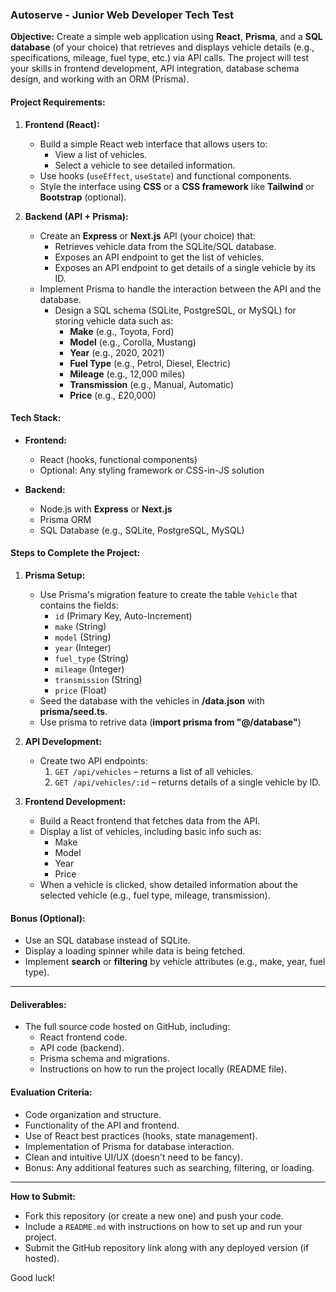 ### Autoserve - Junior Web Developer Tech Test

**Objective:**
Create a simple web application using **React**, **Prisma**, and a **SQL database** (of your choice) that retrieves and displays vehicle details (e.g., specifications, mileage, fuel type, etc.) via API calls. The project will test your skills in frontend development, API integration, database schema design, and working with an ORM (Prisma).

#### **Project Requirements:**

1. **Frontend (React):**

   - Build a simple React web interface that allows users to:
     - View a list of vehicles.
     - Select a vehicle to see detailed information.
   - Use hooks (`useEffect`, `useState`) and functional components.
   - Style the interface using **CSS** or a **CSS framework** like **Tailwind** or **Bootstrap** (optional).

2. **Backend (API + Prisma):**

   - Create an **Express** or **Next.js** API (your choice) that:
     - Retrieves vehicle data from the SQLite/SQL database.
     - Exposes an API endpoint to get the list of vehicles.
     - Exposes an API endpoint to get details of a single vehicle by its ID.
   - Implement Prisma to handle the interaction between the API and the database.
     - Design a SQL schema (SQLite, PostgreSQL, or MySQL) for storing vehicle data such as:
       - **Make** (e.g., Toyota, Ford)
       - **Model** (e.g., Corolla, Mustang)
       - **Year** (e.g., 2020, 2021)
       - **Fuel Type** (e.g., Petrol, Diesel, Electric)
       - **Mileage** (e.g., 12,000 miles)
       - **Transmission** (e.g., Manual, Automatic)
       - **Price** (e.g., £20,000)

#### **Tech Stack:**

- **Frontend:**

  - React (hooks, functional components)
  - Optional: Any styling framework or CSS-in-JS solution

- **Backend:**

  - Node.js with **Express** or **Next.js**
  - Prisma ORM
  - SQL Database (e.g., SQLite, PostgreSQL, MySQL)

#### **Steps to Complete the Project:**

1. **Prisma Setup:**

   - Use Prisma's migration feature to create the table `Vehicle` that contains the fields:
     - `id` (Primary Key, Auto-Increment)
     - `make` (String)
     - `model` (String)
     - `year` (Integer)
     - `fuel_type` (String)
     - `mileage` (Integer)
     - `transmission` (String)
     - `price` (Float)
   - Seed the database with the vehicles in **/data.json** with **prisma/seed.ts**.
   - Use prisma to retrive data (**import prisma from "@/database"**)

2. **API Development:**

   - Create two API endpoints:
     1. `GET /api/vehicles` – returns a list of all vehicles.
     2. `GET /api/vehicles/:id` – returns details of a single vehicle by ID.

3. **Frontend Development:**

   - Build a React frontend that fetches data from the API.
   - Display a list of vehicles, including basic info such as:
     - Make
     - Model
     - Year
     - Price
   - When a vehicle is clicked, show detailed information about the selected vehicle (e.g., fuel type, mileage, transmission).

#### **Bonus (Optional):**

- Use an SQL database instead of SQLite.
- Display a loading spinner while data is being fetched.
- Implement **search** or **filtering** by vehicle attributes (e.g., make, year, fuel type).

---

#### **Deliverables:**

- The full source code hosted on GitHub, including:
  - React frontend code.
  - API code (backend).
  - Prisma schema and migrations.
  - Instructions on how to run the project locally (README file).

#### **Evaluation Criteria:**

- Code organization and structure.
- Functionality of the API and frontend.
- Use of React best practices (hooks, state management).
- Implementation of Prisma for database interaction.
- Clean and intuitive UI/UX (doesn't need to be fancy).
- Bonus: Any additional features such as searching, filtering, or loading.

---

**How to Submit:**

- Fork this repository (or create a new one) and push your code.
- Include a `README.md` with instructions on how to set up and run your project.
- Submit the GitHub repository link along with any deployed version (if hosted).

Good luck!
